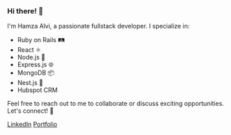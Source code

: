 ### Hi there! 👋

I'm Hamza Alvi, a passionate fullstack developer. I specialize in:

- Ruby on Rails 🛤️
- React ⚛️
- Node.js 🚀
- Express.js 🌐
- MongoDB 📦
- Nest.js 🐤
- Hubspot CRM

Feel free to reach out to me to collaborate or discuss exciting opportunities. Let's connect! 🌟

[LinkedIn](https://www.linkedin.com/in/hamza-alvi-378baa1ab/)
[Portfolio](https://meet-hamzaalvi.com)

